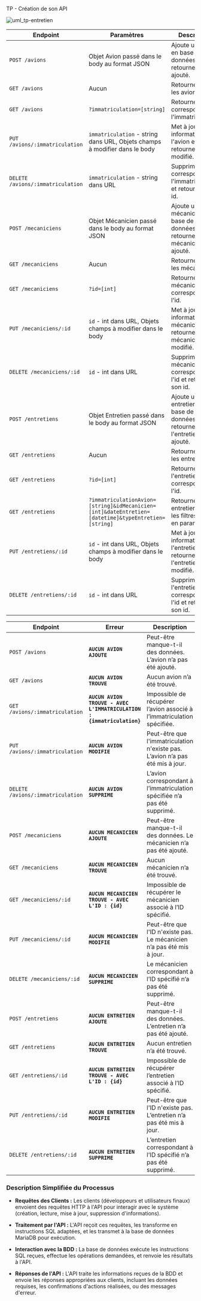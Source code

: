 TP - Création de son API


![uml_tp-entretien](https://github.com/Atlas21278/Api_Gestion_Entretiens/assets/113702788/2b190a8e-e0e5-4d0a-8733-2385bb4274a6)


| Endpoint                      | Paramètres                                                                                   | Description                                                             |
|-------------------------------|----------------------------------------------------------------------------------------------|-------------------------------------------------------------------------|
| `POST /avions`                | Objet Avion passé dans le body au format JSON                                                | Ajoute un avion en base de données et retourne l'avion ajouté.          |
| `GET /avions`                 | Aucun                                                                                        | Retourne tous les avions.                                               |
| `GET /avions`                 | `?immatriculation=[string]`                                                                  | Retourne l'avion correspondant à l'immatriculation.                     |
| `PUT /avions/:immatriculation`| `immatriculation` - string dans URL, Objets champs à modifier dans le body                   | Met à jour les informations de l'avion et retourne l'avion modifié.     |
| `DELETE /avions/:immatriculation` | `immatriculation` - string dans URL                                                        | Supprime l'avion correspondant à l'immatriculation et retourne son id.  |
| `POST /mecaniciens`           | Objet Mécanicien passé dans le body au format JSON                                           | Ajoute un mécanicien en base de données et retourne le mécanicien ajouté.|
| `GET /mecaniciens`            | Aucun                                                                                        | Retourne tous les mécaniciens.                                          |
| `GET /mecaniciens`            | `?id=[int]`                                                                                  | Retourne le mécanicien correspondant à l'id.                            |
| `PUT /mecaniciens/:id`        | `id` - int dans URL, Objets champs à modifier dans le body                                   | Met à jour les informations du mécanicien et retourne le mécanicien modifié. |
| `DELETE /mecaniciens/:id`     | `id` - int dans URL                                                                          | Supprime le mécanicien correspondant à l'id et retourne son id.         |
| `POST /entretiens`            | Objet Entretien passé dans le body au format JSON                                            | Ajoute un entretien en base de données et retourne l'entretien ajouté.  |
| `GET /entretiens`             | Aucun                                                                                        | Retourne tous les entretiens.                                           |
| `GET /entretiens`             | `?id=[int]`                                                                                  | Retourne l'entretien correspondant à l'id.                              |
| `GET /entretiens`             | `?immatriculationAvion=[string]&idMecanicien=[int]&dateEntretien=[datetime]&typeEntretien=[string]` | Retourne les entretiens selon les filtres passés en paramètres.         |
| `PUT /entretiens/:id`         | `id` - int dans URL, Objets champs à modifier dans le body                                   | Met à jour les informations de l'entretien et retourne l'entretien modifié. |
| `DELETE /entretiens/:id`      | `id` - int dans URL                                                                          | Supprime l'entretien correspondant à l'id et retourne son id.           |









| Endpoint                         | Erreur                                                             | Description                                                             |
|----------------------------------|--------------------------------------------------------------------|-------------------------------------------------------------------------|
| `POST /avions`                   | **`AUCUN AVION AJOUTE`**                                           | Peut-être manque-t-il des données. L’avion n’a pas été ajouté.          |
| `GET /avions`                    | **`AUCUN AVION TROUVE`**                                           | Aucun avion n’a été trouvé.                                              |
| `GET /avions/:immatriculation`   | **`AUCUN AVION TROUVE - AVEC L'IMMATRICULATION : {immatriculation}`** | Impossible de récupérer l’avion associé à l’immatriculation spécifiée.  |
| `PUT /avions/:immatriculation`   | **`AUCUN AVION MODIFIE`**                                          | Peut-être que l'immatriculation n'existe pas. L’avion n’a pas été mis à jour. |
| `DELETE /avions/:immatriculation`| **`AUCUN AVION SUPPRIME`**                                         | L’avion correspondant à l’immatriculation spécifiée n’a pas été supprimé. |
| `POST /mecaniciens`              | **`AUCUN MECANICIEN AJOUTE`**                                      | Peut-être manque-t-il des données. Le mécanicien n’a pas été ajouté.    |
| `GET /mecaniciens`               | **`AUCUN MECANICIEN TROUVE`**                                      | Aucun mécanicien n’a été trouvé.                                         |
| `GET /mecaniciens/:id`           | **`AUCUN MECANICIEN TROUVE - AVEC L'ID : {id}`**                    | Impossible de récupérer le mécanicien associé à l’ID spécifié.          |
| `PUT /mecaniciens/:id`           | **`AUCUN MECANICIEN MODIFIE`**                                     | Peut-être que l'ID n'existe pas. Le mécanicien n’a pas été mis à jour.  |
| `DELETE /mecaniciens/:id`        | **`AUCUN MECANICIEN SUPPRIME`**                                    | Le mécanicien correspondant à l’ID spécifié n’a pas été supprimé.       |
| `POST /entretiens`               | **`AUCUN ENTRETIEN AJOUTE`**                                       | Peut-être manque-t-il des données. L’entretien n’a pas été ajouté.      |
| `GET /entretiens`                | **`AUCUN ENTRETIEN TROUVE`**                                       | Aucun entretien n’a été trouvé.                                         |
| `GET /entretiens/:id`            | **`AUCUN ENTRETIEN TROUVE - AVEC L'ID : {id}`**                     | Impossible de récupérer l’entretien associé à l’ID spécifié.            |
| `PUT /entretiens/:id`            | **`AUCUN ENTRETIEN MODIFIE`**                                      | Peut-être que l'ID n'existe pas. L’entretien n’a pas été mis à jour.    |
| `DELETE /entretiens/:id`         | **`AUCUN ENTRETIEN SUPPRIME`**                                     | L’entretien correspondant à l’ID spécifié n’a pas été supprimé.         |





### Description Simplifiée du Processus

- **Requêtes des Clients :** Les clients (développeurs et utilisateurs finaux) envoient des requêtes HTTP à l'API pour interagir avec le système (création, lecture, mise à jour, suppression d'informations).

- **Traitement par l'API :** L'API reçoit ces requêtes, les transforme en instructions SQL adaptées, et les transmet à la base de données MariaDB pour exécution.

- **Interaction avec la BDD :** La base de données exécute les instructions SQL reçues, effectue les opérations demandées, et renvoie les résultats à l'API.

- **Réponses de l'API :** L'API traite les informations reçues de la BDD et envoie les réponses appropriées aux clients, incluant les données requises, les confirmations d'actions réalisées, ou des messages d'erreur.





